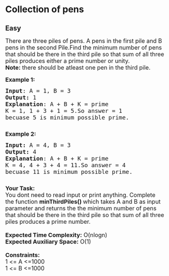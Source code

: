 # Collection of pens
## Easy
<div class="problems_problem_content__Xm_eO"><p><span style="font-size:18px">There are three piles of pens. A pens in the first pile&nbsp;and B pens in the second Pile.Find the minimum number of pens that should be there in the third pile so that&nbsp;sum of all three piles produces either a prime number or unity.</span><span style="font-size:18px">&nbsp;<br>
<strong>Note:</strong>&nbsp;there should be atleast one pen in the third pile.</span><br>
<br>
<span style="font-size:18px"><strong>Example 1:</strong></span></p>

<pre><span style="font-size:18px"><strong>Input</strong>: A = 1, B = 3
<strong>Output:</strong>&nbsp;1
<strong>Explanation</strong>: A + B + K = prime
K = 1, 1 + 3 + 1 = 5.So answer = 1
becuase 5 is minimum possible prime. </span>
</pre>

<p><br>
<span style="font-size:18px"><strong>Example 2:</strong></span></p>

<pre><span style="font-size:18px"><strong>Input: </strong>A = 4, B = 3
<strong>Output:&nbsp;</strong>4
<strong>Explanation</strong>: A + B + K = prime
K = 4, 4 + 3 + 4 = 11.So answer = 4
becuase 11 is minimum possible prime.</span></pre>

<p><br>
<span style="font-size:18px"><strong>Your Task:&nbsp;&nbsp;</strong><br>
You dont need to read input or print anything. Complete the function <strong>minThirdPiles()&nbsp;</strong>which takes A&nbsp;and B&nbsp;as input parameter and returns the&nbsp;the minimum number of pens that should be there in the third pile so that&nbsp;sum of all three piles produces a prime number.<br>
<br>
<strong>Expected Time Complexity:</strong> O(nlogn)<br>
<strong>Expected Auxiliary Space:</strong> O(1)<br>
<br>
<strong>Constraints:</strong><br>
1 &lt;= A&nbsp;&lt;=1000</span><br>
<span style="font-size:18px">1 &lt;= B&nbsp;&lt;=1000</span></p>
</div>